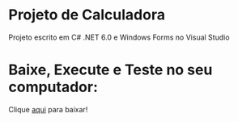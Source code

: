 # Projeto de Calculadora
Projeto escrito em C# .NET 6.0 e Windows Forms no Visual Studio
# Baixe, Execute e Teste no seu computador:
Clique [aqui](https://github.com/Nxages/projeto-calculadora/raw/master/Calculadora.rar) para baixar!
